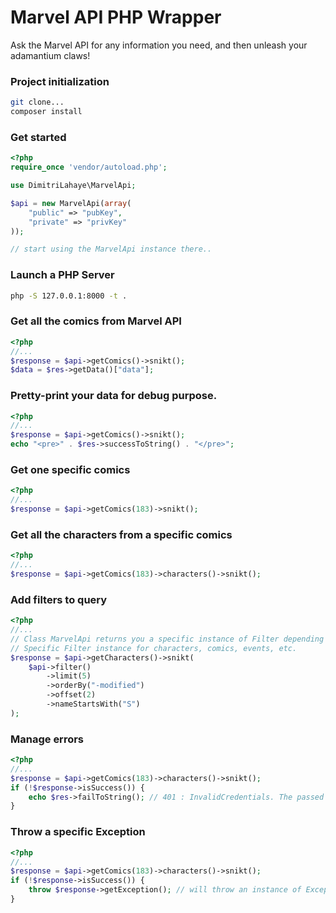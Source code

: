# Marvel API PHP Wrapper

Ask the Marvel API for any information you need, and then unleash your adamantium claws!

### Project initialization
```bash
git clone...
composer install
```

### Get started
```php
<?php
require_once 'vendor/autoload.php';

use DimitriLahaye\MarvelApi;

$api = new MarvelApi(array(
	"public" => "pubKey",
	"private" => "privKey"
));

// start using the MarvelApi instance there..
```

### Launch a PHP Server
```bash
php -S 127.0.0.1:8000 -t .
```

### Get all the comics from Marvel API
```php
<?php
//...
$response = $api->getComics()->snikt();
$data = $res->getData()["data"];
```

### Pretty-print your data for debug purpose.
```php
<?php
//...
$response = $api->getComics()->snikt();
echo "<pre>" . $res->successToString() . "</pre>";
```

### Get one specific comics
```php
<?php
//...
$response = $api->getComics(183)->snikt();
```

### Get all the characters from a specific comics
```php
<?php
//...
$response = $api->getComics(183)->characters()->snikt();
```

### Add filters to query
```php
<?php
//...
// Class MarvelApi returns you a specific instance of Filter depending on your current namespace.
// Specific Filter instance for characters, comics, events, etc.
$response = $api->getCharacters()->snikt(
	$api->filter()
		->limit(5)
		->orderBy("-modified")
		->offset(2)
		->nameStartsWith("S")
);
```

### Manage errors
```php
<?php
//...
$response = $api->getComics(183)->characters()->snikt();
if (!$response->isSuccess()) {
	echo $res->failToString(); // 401 : InvalidCredentials. The passed API key is invalid.
}
```

### Throw a specific Exception
```php
<?php
//...
$response = $api->getComics(183)->characters()->snikt();
if (!$response->isSuccess()) {
	throw $response->getException(); // will throw an instance of Exception with status, message from API and message from cURL.
}
```